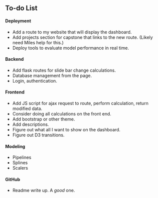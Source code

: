## To-do List

#### Deployment
- Add a route to my website that will display the dashboard.
- Add projects section for capstone that links to the new route. (Likely need Miles help for this.)
- Deploy tools to evaluate model performance in real time.

#### Backend
- Add flask routes for slide bar change calculations.
- Database management from the page.
- Login, authentication.

#### Frontend
- Add JS script for ajax request to route, perform calculation, return modified data.
- Consider doing all calculations on the front end.
- Add bootstrap or other theme.
- Add descriptions.
- Figure out what all I want to show on the dashboard.
- Figure out D3 transitions.

#### Modeling
- Pipelines
- Splines
- Scalers

#### GitHub
- Readme write up. A _good_ one.


